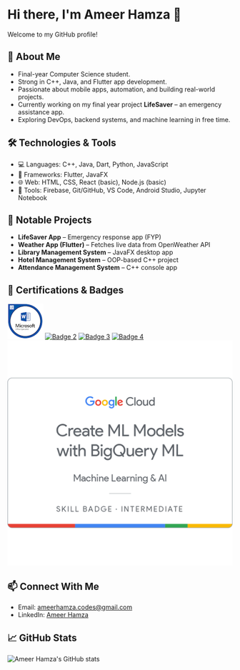 # Hi there, I'm Ameer Hamza 👋

Welcome to my GitHub profile!

## 🚀 About Me
- Final-year Computer Science student.
- Strong in C++, Java, and Flutter app development.
- Passionate about mobile apps, automation, and building real-world projects.
- Currently working on my final year project **LifeSaver** – an emergency assistance app.
- Exploring DevOps, backend systems, and machine learning in free time.

## 🛠️ Technologies & Tools
- 💻 Languages: C++, Java, Dart, Python, JavaScript
- 📱 Frameworks: Flutter, JavaFX
- 🌐 Web: HTML, CSS, React (basic), Node.js (basic)
- 🔧 Tools: Firebase, Git/GitHub, VS Code, Android Studio, Jupyter Notebook

## 📱 Notable Projects
- **LifeSaver App** – Emergency response app (FYP)
- **Weather App (Flutter)** – Fetches live data from OpenWeather API
- **Library Management System** – JavaFX desktop app
- **Hotel Management System** – OOP-based C++ project
- **Attendance Management System** – C++ console app

## 🏅 Certifications & Badges

[![Badge 1](microsoft-office-specialist-word-office-2016.png)](https://www.credly.com/badges/80180606-58a6-4b71-a3e4-26cc84951262/public_url)
[![Badge 2](https://images.credly.com/images/be988be4-f5d4-4ce0-a463-f889eba7fb52.png)](https://www.credly.com/badges/be988be4-f5d4-4ce0-a463-f889eba7fb52/public_url)
[![Badge 3](https://images.credly.com/images/f869330d-e85e-49f3-a156-c0735ef7dfb5.png)](https://www.credly.com/badges/f869330d-e85e-49f3-a156-c0735ef7dfb5/public_url)
[![Badge 4](https://images.credly.com/images/09b28e2c-bcff-4d9f-9732-4784e7af3c6e.png)](https://www.credly.com/badges/09b28e2c-bcff-4d9f-9732-4784e7af3c6e/public_url)
[![Badge 5](Create_ML_Models_with_BigQuery_ML_Skill_Badge.png)](https://www.credly.com/badges/04999120-3c0a-45f1-9fe0-d2d7252b5f15/public_url)

## 📫 Connect With Me
- Email: ameerhamza.codes@gmail.com
- LinkedIn: [Ameer Hamza](https://linkedin.com/in/ameerhamzaw2)

## 📈 GitHub Stats
![Ameer Hamza's GitHub stats](https://github-readme-stats.vercel.app/api?username=gitameerhamza&show_icons=true&theme=radical)
